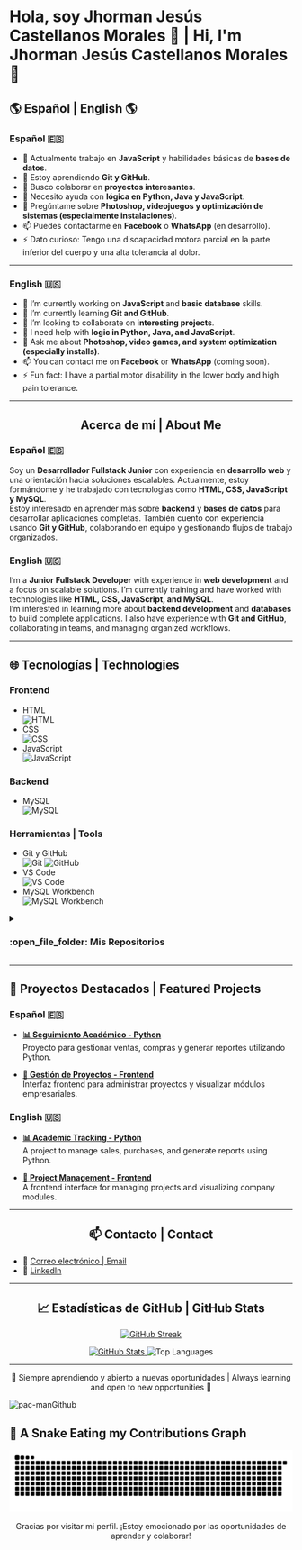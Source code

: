 # Hola, soy Jhorman Jesús Castellanos Morales 👋 | Hi, I'm Jhorman Jesús Castellanos Morales 👋

## 🌎 Español | English 🌎

### Español 🇪🇸

- 🔭 Actualmente trabajo en **JavaScript** y habilidades básicas de **bases de datos**.
- 🌱 Estoy aprendiendo **Git y GitHub**.
- 👯 Busco colaborar en **proyectos interesantes**.
- 🤔 Necesito ayuda con **lógica en Python, Java y JavaScript**.
- 💬 Pregúntame sobre **Photoshop, videojuegos y optimización de sistemas (especialmente instalaciones)**.
- 📫 Puedes contactarme en **Facebook** o **WhatsApp** (en desarrollo).
- ⚡ Dato curioso: Tengo una discapacidad motora parcial en la parte inferior del cuerpo y una alta tolerancia al dolor.

---

### English 🇺🇸

- 🔭 I’m currently working on **JavaScript** and **basic database** skills.
- 🌱 I’m currently learning **Git and GitHub**.
- 👯 I’m looking to collaborate on **interesting projects**.
- 🤔 I need help with **logic in Python, Java, and JavaScript**.
- 💬 Ask me about **Photoshop, video games, and system optimization (especially installs)**.
- 📫 You can contact me on **Facebook** or **WhatsApp** (coming soon).
- ⚡ Fun fact: I have a partial motor disability in the lower body and high pain tolerance.

---

<div align="center">
  <h2>Acerca de mí | About Me</h2>
</div>

### Español 🇪🇸

Soy un **Desarrollador Fullstack Junior** con experiencia en **desarrollo web** y una orientación hacia soluciones escalables. Actualmente, estoy formándome y he trabajado con tecnologías como **HTML, CSS, JavaScript y MySQL**.  
Estoy interesado en aprender más sobre **backend** y **bases de datos** para desarrollar aplicaciones completas. También cuento con experiencia usando **Git y GitHub**, colaborando en equipo y gestionando flujos de trabajo organizados.

### English 🇺🇸

I’m a **Junior Fullstack Developer** with experience in **web development** and a focus on scalable solutions. I’m currently training and have worked with technologies like **HTML, CSS, JavaScript, and MySQL**.  
I’m interested in learning more about **backend development** and **databases** to build complete applications. I also have experience with **Git and GitHub**, collaborating in teams, and managing organized workflows.

---

## 🌐 Tecnologías | Technologies

### Frontend

- HTML  
  ![HTML](https://img.shields.io/badge/HTML-5-FF5733?logo=html5)
- CSS  
  ![CSS](https://img.shields.io/badge/CSS-3-2965F1?logo=css3)
- JavaScript  
  ![JavaScript](https://img.shields.io/badge/JavaScript-ES6-F7DF1E?logo=javascript)

### Backend

- MySQL  
  ![MySQL](https://img.shields.io/badge/MySQL-8.0-4479A1?logo=mysql)

### Herramientas | Tools

- Git y GitHub  
  ![Git](https://img.shields.io/badge/Git-F05032?logo=git&logoColor=white)
  ![GitHub](https://img.shields.io/badge/GitHub-181717?logo=github&logoColor=white)
- VS Code  
  ![VS Code](https://img.shields.io/badge/VS%20Code-007ACC?logo=visualstudiocode&logoColor=white)
- MySQL Workbench  
  ![MySQL Workbench](https://img.shields.io/badge/MySQL%20Workbench-4479A1?logo=mysql&logoColor=white)

	
<details>
  <summary>
    <h3> :open_file_folder: Mis Repositorios </h3>
  </summary>

  ----

  <div>
    <p align="center">
      <a href="https://github.com/Jhormancastella/CalsadosTibu-pendiente-">
        <img src="https://github-readme-stats.vercel.app/api/pin/?username=Jhormancastella&repo=CalsadosTibu-pendiente-&theme=tokyonight" alt="Proyecto de sistema para gestión de calzados en Tibú" />
      </a>
      <a href="https://github.com/Jhormancastella/TrabajoPython_-jhormanjesuscastellanosmorales">
        <img src="https://github-readme-stats.vercel.app/api/pin/?username=Jhormancastella&repo=TrabajoPython_-jhormanjesuscastellanosmorales&theme=tokyonight" alt="Ejercicios prácticos y proyectos en Python" />
      </a>
      <a href="https://github.com/Jhormancastella/-Proyecto_Git_castellanos-jhorman-perez-jeisson">
        <img src="https://github-readme-stats.vercel.app/api/pin/?username=Jhormancastella&repo=-Proyecto_Git_castellanos-jhorman-perez-jeisson&theme=tokyonight" alt="Proyecto colaborativo en Git para aprendizaje de control de versiones" />
      </a>
      <a href="https://github.com/Jhormancastella/viaja-por-Colombia">
        <img src="https://github-readme-stats.vercel.app/api/pin/?username=Jhormancastella&repo=viaja-por-Colombia&theme=tokyonight" alt="Página web sobre turismo en Colombia" />
      </a>
    </p>
  </div>
</details>

---

## 🚀 Proyectos Destacados | Featured Projects

### Español 🇪🇸

- **[📊 Seguimiento Académico - Python](https://github.com/Jhormancastella/TrabajoPython_-jhormanjesuscastellanosmorales)**  
  Proyecto para gestionar ventas, compras y generar reportes utilizando Python.

- **[🔧 Gestión de Proyectos - Frontend](https://github.com/Jhormancastella/PROYECTO-FILTRO_GARCIADIEGO_OMA-AJHONATAN)**  
  Interfaz frontend para administrar proyectos y visualizar módulos empresariales.

### English 🇺🇸

- **[📊 Academic Tracking - Python](https://github.com/Jhormancastella/TrabajoPython_-jhormanjesuscastellanosmorales)**  
  A project to manage sales, purchases, and generate reports using Python.

- **[🔧 Project Management - Frontend](https://github.com/Jhormancastella/PROYECTO-FILTRO_GARCIADIEGO_OMA-AJHONATAN)**  
  A frontend interface for managing projects and visualizing company modules.

---

<div align="center">
  <h2>📫 Contacto | Contact</h2>
</div>

- 📧 [Correo electrónico | Email](mailto:jesusjhorman123@gmail.com)  
- 💬 [LinkedIn](https://www.linkedin.com/in/jhorman-jesus-castellanos-morales-245b97261/)  

---

<div align="center">
  <h2>📈 Estadísticas de GitHub | GitHub Stats</h2>
</div>

<p align="center">
  <a href="https://git.io/streak-stats">
    <img src="https://streak-stats.demolab.com?user=Jhormancastella&theme=dark&hide_border=true&locale=es&exclude_days=Tue" alt="GitHub Streak" />
  </a>
</p>

<p align="center">
  <a href="https://github.com/anuraghazra/github-readme-stats">
    <img src="https://github-readme-stats.vercel.app/api?username=Jhormancastella&show_icons=true&locale=es&theme=tokyonight" alt="GitHub Stats" />
  </a>
  <img src="https://github-readme-stats.vercel.app/api/top-langs/?username=Jhormancastella&layout=compact&theme=tokyonight" alt="Top Languages" />
</p>

---

<div align="center">
  <p>🌱 Siempre aprendiendo y abierto a nuevas oportunidades | Always learning and open to new opportunities 🌱</p>
</div>

![pac-manGithub](https://github.com/user-attachments/assets/94cba98b-42ff-4499-875e-30e8f29e8a3a)



## 🐍 A Snake Eating my Contributions Graph
	
<p align = "center">
	<img src = "https://github.com/7oSkaaa/7oSkaaa/blob/output/github-contribution-grid-snake.svg?" alt = "Snake Game"/>
</p>
<p align = "center">
Gracias por visitar mi perfil. ¡Estoy emocionado por las oportunidades de aprender y colaborar!
</p>
